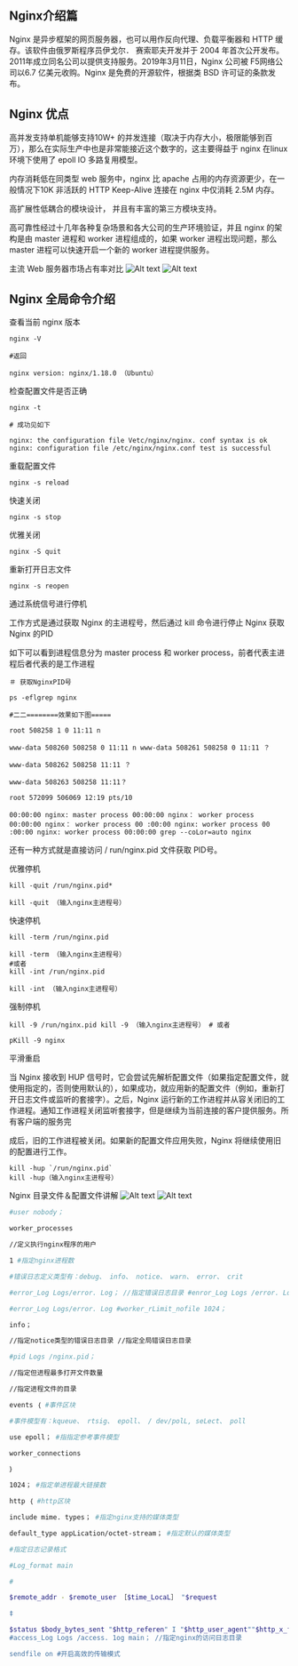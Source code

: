 ## Nginx介绍篇
Nginx 是异步框架的网页服务器，也可以用作反向代理、负载平衡器和 HTTP 缓存。该软件由俄罗斯程序员伊戈尔． 赛索耶夫开发并于 2004 年首次公开发布。2011年成立同名公司以提供支持服务。2019年3月11日，Nginx 公司被 F5网络公司以6.7 亿美元收购。Nginx 是免费的开源软件，根据类 BSD 许可证的条款发布。
## Nginx 优点

高并发支持单机能够支持10W+ 的并发连接（取决于内存大小，极限能够到百万），那么在实际生产中也是非常能接近这个数字的，这主要得益于 nginx 在linux 环境下使用了 epoll lO 多路复用模型。

内存消耗低在同类型 web 服务中，nginx 比 apache 占用的内存资源更少，在一般情况下10K 非活跃的 HTTP Keep-Alive 连接在 nginx 中仅消耗 2.5M 内存。

高扩展性低耦合的模块设计， 并且有丰富的第三方模块支持。

高可靠性经过十几年各种复杂场景和各大公司的生产环境验证，并且 nginx 的架构是由 master 进程和 worker 进程组成的，如果 worker 进程出现问题，那么 master 进程可以快速开启一个新的 worker 进程提供服务。

主流 Web 服务器市场占有率对比
![Alt text](./assert/image-18.png)
![Alt text](./assert/image-19.png)
## Nginx 全局命令介绍
查看当前 nginx 版本
```
nginx -V

#返回

nginx version: nginx/1.18.0 （Ubuntu）
```
检查配置文件是否正确
```
nginx -t

# 成功见如下

nginx: the configuration file Vetc/nginx/nginx. conf syntax is ok nginx: configuration file /etc/nginx/nginx.conf test is successful
```
重载配置文件
```
nginx -s reload
```
快速关闭
```
nginx -s stop
```
优雅关闭
```
nginx -S quit
```
重新打开日志文件
```
nginx -s reopen
```
通过系统信号进行停机

工作方式是通过获取 Nginx 的主进程号，然后通过 kill 命令进行停止 Nginx
获取 Nginx 的PID

如下可以看到进程信息分为 master process 和 worker process，前者代表主进程后者代表的是工作进程
```
＃ 获取NginxPID号

ps -eflgrep nginx

#二二========效果如下图=====

root 508258 1 0 11:11 n

www-data 508260 508258 0 11:11 n www-data 508261 508258 0 11:11 ？

www-data 508262 508258 11:11 ？

www-data 508263 508258 11:11？

root 572099 506069 12:19 pts/10

00:00:00 nginx: master process 00:00:00 nginx： worker process 00:00:00 nginx： worker process 00 :00:00 nginx: worker process 00 :00:00 nginx: worker process 00:00:00 grep --coLor=auto nginx
```
还有一种方式就是直接访问 / run/nginx.pid 文件获取 PID号。

优雅停机
```
kill -quit /run/nginx.pid*

kill -quit （输入nginx主进程号）
```
快速停机
```
kill -term /run/nginx.pid

kill -term （输入nginx主进程号）
#或者
kill -int /run/nginx.pid

kill -int （输入nginx主进程号）
```
强制停机
```
kill -9 /run/nginx.pid kill -9 （输入nginx主进程号） # 或者

pKill -9 nginx
```
平滑重启

当 Nginx 接收到 HUP 信号时，它会尝试先解析配置文件（如果指定配置文件，就使用指定的，否则使用默认的），如果成功，就应用新的配置文件（例如，重新打开日志文件或监听的套接字）。之后，Nginx 运行新的工作进程并从容关闭旧的工作进程。通知工作进程关闭监听套接字，但是继续为当前连接的客户提供服务。所有客户端的服务完

成后，旧的工作进程被关闭。如果新的配置文件应用失败，Nginx 将继续使用旧的配置进行工作。
```
kill -hup `/run/nginx.pid`
kill -hup（输入nginx主进程号）
```

Nginx 目录文件＆配置文件讲解
![Alt text](./assert/image-20.png)
![Alt text](./assert/image-21.png)
```bash
#user nobody；

worker_processes

//定义执行nginx程序的用户

1 #指定nginx进程数

#错误日志定义类型有：debug、 info、 notice、 warn、 error、 crit

#error_Log Logs/error. Log； //指定错误日志目录 #enror_Log Logs /error. Log notice；

#error_Log Logs/error. Log #worker_rLimit_nofile 1024；

info；

//指定notice类型的错误日志目录 //指定全局错误日志目录

#pid Logs /nginx.pid；

//指定但进程最多打开文件数量

//指定进程文件的目录

events ｛ #事件区块

#事件模型有：kqueue、 rtsig、 epoll、 / dev/polL, seLect、 poll

use epoll； #指指定参考事件模型

worker_connections

｝

1024； #指定单进程最大链接数

http ｛ #http区块

include mime. types； #指定nginx支持的媒体类型

default_type appLication/octet-stream； #指定默认的媒体类型

#指定日志记录格式

#Log_format main

#

$remote_addr - $remote_user ［$time_LocaL］ "$request

‡

$status $body_bytes_sent "$http_referen" I "$http_user_agent""$http_x_forwarded_for"'；
#access_Log Logs /access. 1og main； //指定nginx的访问日志目录

sendfile on #开启高效的传输模式
```
